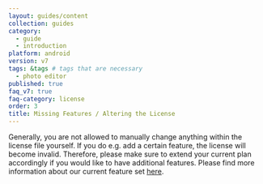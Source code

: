 ```yaml
---
layout: guides/content
collection: guides
category:
  - guide
  - introduction
platform: android
version: v7
tags: &tags # tags that are necessary
  - photo editor
published: true
faq_v7: true
faq-category: license
order: 3
title: Missing Features / Altering the License
---
```


Generally, you are not allowed to manually change anything within the license file yourself. If you do e.g. add a certain feature, the license will become invalid. Therefore, please make sure to extend your current plan accordingly if you would like to have additional features. Please find more information about our current feature set [here](https://photoeditorsdk.com/features/).